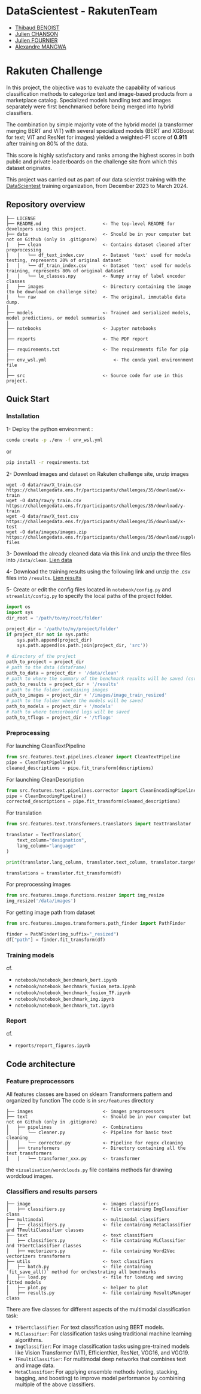 # DataScientest - RakutenTeam
- [Thibaud BENOIST](https://www.linkedin.com/in/thibaud-benoist-76593730/)
- [Julien CHANSON](https://www.linkedin.com/in/julienchanson/)
- [Julien FOURNIER](https://www.linkedin.com/in/julien-fournier-63530537/)
- [Alexandre MANGWA](https://www.linkedin.com/in/alexandre-mangwa-7a3aa1140/)

# Rakuten Challenge

In this project, the objective was to evaluate the capability of various classification methods to categorize text and image-based products from a marketplace catalog. 
Specialized models handling text and images separately were first benchmarked before being merged into hybrid classifiers. 

The combination by simple majority vote of the hybrid model (a transformer merging BERT and ViT) with several specialized models (BERT and XGBoost for text; ViT and ResNet for images) yielded a weighted-F1 score of **0.911** after training on 80% of the data. 

This score is highly satisfactory and ranks among the highest scores in both public and private leaderboards on the challenge site from which this dataset originates.

This project was carried out as part of our data scientist training with the [DataScientest](https://datascientest.com/) training organization, from December 2023 to March 2024.

## Repository overview
```
├── LICENSE
├── README.md                       <- The top-level README for developers using this project.
├── data                            <- Should be in your computer but not on Github (only in .gitignore)
│   ├── clean                       <- Contains dataset cleaned after preprocessing
│   │   └── df_text_index.csv       <- Dataset 'text' used for models testing, represents 20% of original dataset
│   │   └── df_train_index.csv      <- Dataset 'text' used for models training, represents 80% of original dataset
│   │   └── le_classes.npy          <- Numpy array of label encoder classes 
│   ├── images                      <- Directory containing the image (to be download on challenge site)
│   └── raw                         <- The original, immutable data dump.
│
├── models                          <- Trained and serialized models, model predictions, or model summaries
│
├── notebooks                       <- Jupyter notebooks
│
├── reports                         <- The PDF report
│
├── requirements.txt                <- The requirements file for pip
|
├── env_wsl.yml                         <- The conda yaml environnment file
│
├── src                             <- Source code for use in this project.

```

## Quick Start

### Installation
1- Deploy the python environment :
```bash
conda create -p ./env -f env_wsl.yml
```
or 

```bash
pip install -r requirements.txt
```

2- Download images and dataset on Rakuten challenge site, unzip images 

```
wget -O data/raw/X_train.csv https://challengedata.ens.fr/participants/challenges/35/download/x-train
wget -O data/raw/y_train.csv https://challengedata.ens.fr/participants/challenges/35/download/y-train
wget -O data/raw/X_test.csv https://challengedata.ens.fr/participants/challenges/35/download/x-test
wget -O data/images/images.zip https://challengedata.ens.fr/participants/challenges/35/download/supplementary-files
```

3- Download the already cleaned data via this link and unzip the three files into `/data/clean`.
[Lien data](https://drive.google.com/file/d/19m9KGL0YJoQgC1kOm4yhQODdXK9sKxcu/view?usp=sharing)

4- Download the training results using the following link and unzip the .csv files into `/results`.
[Lien results](https://drive.google.com/file/d/1-jFTy2IIFRvN2gMYnsf7lmwtcrgCrn-z/view?usp=sharing)

5- Create or edit the config files located in `notebook/config.py` and `streamlit/config.py` to specify the local paths of the project folder.
```python
import os
import sys
dir_root = '/path/to/my/root/folder'

project_dir = '/path/to/my/project/folder'
if project_dir not in sys.path:
    sys.path.append(project_dir)
    sys.path.append(os.path.join(project_dir, 'src'))

# directory of the project
path_to_project = project_dir
# path to the data (dataframe)
path_to_data = project_dir + '/data/clean'
# path to where the summary of the benchmark results will be saved (csv)
path_to_results = project_dir + '/results'
# path to the folder containing images
path_to_images = project_dir + '/images/image_train_resized'
# path to the folder where the models will be saved
path_to_models = project_dir + '/models'
# Path to where tensorboard logs will be saved
path_to_tflogs = project_dir + '/tflogs'
```

### Preprocessing

For launching CleanTextPipeline
```python
from src.features.text.pipelines.cleaner import CleanTextPipeline
pipe = CleanTextPipeline()
cleaned_descriptions = pipe.fit_transform(descriptions)
```

For launching CleanDescription
```python
from src.features.text.pipelines.corrector import CleanEncodingPipeline
pipe = CleanEncodingPipeline()
corrected_descriptions = pipe.fit_transform(cleaned_descriptions)
```

For translation
```python
from src.features.text.transformers.translators import TextTranslator

translator = TextTranslator(
    text_column="designation",
    lang_column="language"
)

print(translator.lang_column, translator.text_column, translator.target_lang)

translations = translator.fit_transform(df)
```

For preprocessing images
```python
from src.features.image.functions.resizer import img_resize
img_resize('/data/images')
```

For getting image path from dataset
```python
from src.features.images.transformers.path_finder import PathFinder

finder = PathFinder(img_suffix="_resized")
df["path"] = finder.fit_transform(df)
```

### Training models

cf. 
- `notebook/notebook_benchmark_bert.ipynb`
- `notebook/notebook_benchmark_fusion_meta.ipynb`
- `notebook/notebook_benchmark_fusion_TF.ipynb`
- `notebook/notebook_benchmark_img.ipynb`
- `notebook/notebook_benchmark_txt.ipynb`

### Report 
cf.
- `reports/report_figures.ipynb`


## Code architecture

### Feature preprocessors
All features classes are based on sklearn Transformers pattern and organized by function
The code is in `src/features` directory
```
├── images                          <- images preprocessors
├── text                            <- Should be in your computer but not on Github (only in .gitignore)
│   ├── pipelines                   <- Combinations 
│   │   └── cleaner.py              <- Pipeline for basic text cleaning
│   │   └── corrector.py            <- Pipeline for regex cleaning
│   ├── transformers                <- Directory containing all the text transformers
│   │   └── transformer_xxx.py      <- transformer

```

the `vizualisation/wordclouds.py` file contains methods far drawing wordcloud images.

### Classifiers and results parsers
```
├── image                           <- images classifiers
│   ├── classifiers.py              <- file containing ImgClassifier class
├── multimodal                      <- multimodal classifiers
│   ├── classifiers.py              <- file containing MetaClassifier and TFmultiClassifier classes
├── text                            <- text classifiers
│   ├── classifiers.py              <- file containing MLClassifier and TFbertClassifier classes
│   ├── vectorizers.py              <- file containing Word2Vec vectorizers transformers 
├── utils                           <- text classifiers
│   ├── batch.py                    <- file containing `fit_save_all()` method for orchestrating all benchmarks
│   ├── load.py                     <- file for loading and saving fitted models
│   ├── plot.py                     <- helper to plot 
│   ├── results.py                  <- file containing ResultsManager class
```


There are five classes for different aspects of the multimodal classification task:
- `TFbertClassifier`: For text classification using BERT models.
- `MLClassifier`: For classification tasks using traditional machine learning algorithms.
- `ImgClassifier`: For image classification tasks using pre-trained models like Vision Transformer (ViT), EfficientNet, ResNet, VGG16, and VGG19.
- `TFmultiClassifier`: For multimodal deep networks that combines text and image data.
- `MetaClassifier`: For applying ensemble methods (voting, stacking, bagging, and boosting) to improve model performance by combining multiple of the above classifiers.
